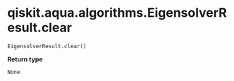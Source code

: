 # qiskit.aqua.algorithms.EigensolverResult.clear

`EigensolverResult.clear()`

**Return type**

`None`
